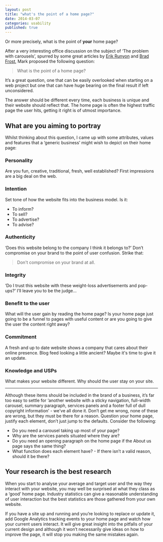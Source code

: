 ```yaml
---
layout: post
title: "what's the point of a home page?"
date: 2014-03-07
categories: usability
published: true
---
```


Or more precisely, what is the point of **your** home page?

After a very interesting office discussion on the subject of ‘The problem with carousels’, spurred by some great articles by [Erik Runyon](http://weedygarden.net/2013/01/carousel-stats/) and [Brad Frost](http://bradfrostweb.com/blog/post/carousels/), Mark proposed the following question: 

> What is the point of a home page?

It’s a great question, one that can be easily overlooked when starting on a web project but one that can have huge bearing on the final result if left unconsidered.

The answer should be different every time, each business is unique and their website should reflect that. The home page is often the highest traffic page the user hits, getting it right is of utmost importance.

## What are you aiming to portray

Whilst thinking about this question, I came up with some attributes, values and features that a ‘generic business’ might wish to depict on their home page:

### Personality
Are you fun, creative, traditional, fresh, well established? First impressions are a big deal on the web.

### Intention
Set tone of how the website fits into the business model. Is it:
- To inform?
- To sell?
- To advertise?
- To advise?

### Authenticity
‘Does this website belong to the company I think it belongs to?’ Don’t compromise on your brand to the point of user confusion. Strike that:
> Don't compromise on your brand at all.

### Integrity
‘Do I trust this website with these weight-loss advertisements and pop-ups?’ I’ll leave you to be the judge...

### Benefit to the user
What will the user gain by reading the home page? Is your home page just going to be a funnel to pages with useful content or are you going to give the user the content right away?

### Commitment
A fresh and up to date website shows a company that cares about their online presence. Blog feed looking a little ancient? Maybe it's time to give it an update.

### Knowledge and USPs
What makes your website different. Why should the user stay on  your site.

---

Although these items should be included in the brand of a business, it’s far too easy to settle for ‘another website with a sticky navigation, full-width carousel, summary paragraph, services panels and a footer full of dull copyright information’ - we've all done it. Don’t get me wrong, none of these are wrong, but they must be there for a reason. Question your home page, justify each element, don’t just jump to the defaults. Consider the following:

- Do you need a carousel taking up most of your page?
- Why are the services panels situated where they are?
- Do you need an opening paragraph on the home page if the About us page says the same thing?
- What function does each element have? - If there isn’t a valid reason, should it be there?

## Your research is the best research

When you start to analyse your average and target user and the way they interact with your website, you may well be surprised at what they class as a ‘good’ home page. Industry statistics can give a reasonable understanding of user interaction but the best statistics are those gathered from your own website.

If you have a site up and running and you’re looking to replace or update it, add Google Analytics tracking events to your home page and watch how your current users interact. It will give great insight into the pitfalls of your current design and although it won’t necessarily give ideas on how to improve the page, it will stop you making the same mistakes again.